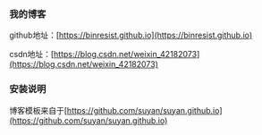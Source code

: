 ### 我的博客

github地址：[https://binresist.github.io](https://binresist.github.io)

csdn地址：[https://blog.csdn.net/weixin_42182073](https://blog.csdn.net/weixin_42182073)

### 安装说明

博客模板来自于[https://github.com/suyan/suyan.github.io](https://github.com/suyan/suyan.github.io)
